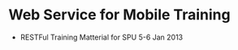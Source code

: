 Web Service for Mobile Training
===============================

 * RESTFul Training Matterial for SPU 5-6 Jan 2013
